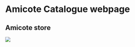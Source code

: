 # Amicote Catalogue webpage

## Amicote store

[<img src="https://img.shields.io/badge/Instagram-E4405F?style=flat&logo=instagram&logoColor=white"/>](https://www.instagram.com/ami__cote/)
